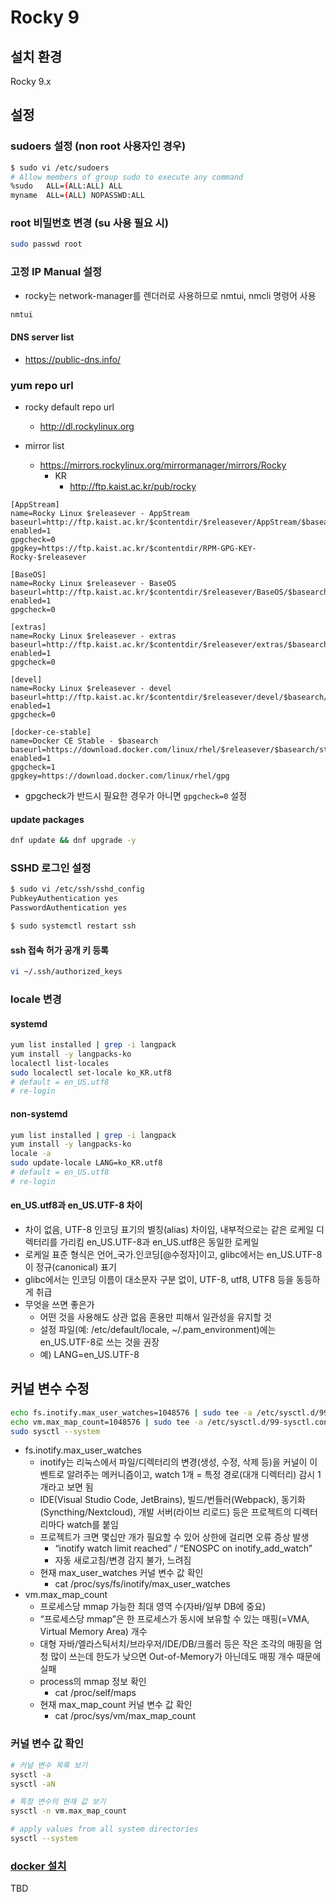 # Rocky 9

## 설치 환경

Rocky 9.x

## 설정

### sudoers 설정 (non root 사용자인 경우)

```bash
$ sudo vi /etc/sudoers
# Allow members of group sudo to execute any command
%sudo   ALL=(ALL:ALL) ALL
myname  ALL=(ALL) NOPASSWD:ALL
```

### root 비밀번호 변경 (su 사용 필요 시)

```bash
sudo passwd root
```

### 고정 IP Manual 설정

- rocky는 network-manager를 렌더러로 사용하므로 nmtui, nmcli 명령어 사용

```bash
nmtui
```

#### DNS server list

- https://public-dns.info/

### yum repo url

- rocky default repo url
  - http://dl.rockylinux.org

- mirror list
  - https://mirrors.rockylinux.org/mirrormanager/mirrors/Rocky
    - KR
      - http://ftp.kaist.ac.kr/pub/rocky

```text
[AppStream]
name=Rocky Linux $releasever - AppStream
baseurl=http://ftp.kaist.ac.kr/$contentdir/$releasever/AppStream/$basearch/os/
enabled=1
gpgcheck=0
gpgkey=https://ftp.kaist.ac.kr/$contentdir/RPM-GPG-KEY-Rocky-$releasever
 
[BaseOS]
name=Rocky Linux $releasever - BaseOS
baseurl=http://ftp.kaist.ac.kr/$contentdir/$releasever/BaseOS/$basearch/os/
enabled=1
gpgcheck=0
 
[extras]
name=Rocky Linux $releasever - extras
baseurl=http://ftp.kaist.ac.kr/$contentdir/$releasever/extras/$basearch/os/
enabled=1
gpgcheck=0
 
[devel]
name=Rocky Linux $releasever - devel
baseurl=http://ftp.kaist.ac.kr/$contentdir/$releasever/devel/$basearch/os/
enabled=1
gpgcheck=0
 
[docker-ce-stable]
name=Docker CE Stable - $basearch
baseurl=https://download.docker.com/linux/rhel/$releasever/$basearch/stable
enabled=1
gpgcheck=1
gpgkey=https://download.docker.com/linux/rhel/gpg
```

- gpgcheck가 반드시 필요한 경우가 아니면 `gpgcheck=0` 설정

#### update packages

```bash
dnf update && dnf upgrade -y
```

### SSHD 로그인 설정

```bash
$ sudo vi /etc/ssh/sshd_config
PubkeyAuthentication yes
PasswordAuthentication yes

$ sudo systemctl restart ssh
```

#### ssh 접속 허가 공개 키 등록

```bash
vi ~/.ssh/authorized_keys
```

### locale 변경

#### systemd

```bash
yum list installed | grep -i langpack
yum install -y langpacks-ko
localectl list-locales
sudo localectl set-locale ko_KR.utf8
# default = en_US.utf8
# re-login
```

#### non-systemd

```bash
yum list installed | grep -i langpack
yum install -y langpacks-ko
locale -a
sudo update-locale LANG=ko_KR.utf8
# default = en_US.utf8
# re-login
```

#### en_US.utf8과 en_US.UTF-8 차이

- 차이 없음, UTF-8 인코딩 표기의 별칭(alias) 차이임, 내부적으로는 같은 로케일 디렉터리를 가리킴
en_US.UTF-8과 en_US.utf8은 동일한 로케일
- 로케일 표준 형식은 언어_국가.인코딩[@수정자]이고, glibc에서는 en_US.UTF-8이 정규(canonical) 표기
- glibc에서는 인코딩 이름이 대소문자 구분 없이, UTF-8, utf8, UTF8 등을 동등하게 취급
- 무엇을 쓰면 좋은가
  - 어떤 것을 사용해도 상관 없음 혼용만 피해서 일관성을 유지할 것
  - 설정 파일(예: /etc/default/locale, ~/.pam_environment)에는 en_US.UTF-8로 쓰는 것을 권장
  - 예) LANG=en_US.UTF-8

## 커널 변수 수정

```bash
echo fs.inotify.max_user_watches=1048576 | sudo tee -a /etc/sysctl.d/99-sysctl.conf
echo vm.max_map_count=1048576 | sudo tee -a /etc/sysctl.d/99-sysctl.conf
sudo sysctl --system
```

- fs.inotify.max_user_watches
  - inotify는 리눅스에서 파일/디렉터리의 변경(생성, 수정, 삭제 등)을 커널이 이벤트로 알려주는 메커니즘이고, watch 1개 = 특정 경로(대개 디렉터리) 감시 1개라고 보면 됨
  - IDE(Visual Studio Code, JetBrains), 빌드/번들러(Webpack), 동기화(Syncthing/Nextcloud), 개발 서버(라이브 리로드) 등은 프로젝트의 디렉터리마다 watch를 붙임
  - 프로젝트가 크면 몇십만 개가 필요할 수 있어 상한에 걸리면 오류 증상 발생
    - “inotify watch limit reached” / “ENOSPC on inotify_add_watch”
    - 자동 새로고침/변경 감지 불가, 느려짐
  - 현재 max_user_watches 커널 변수 값 확인
    - cat /proc/sys/fs/inotify/max_user_watches
- vm.max_map_count
  - 프로세스당 mmap 가능한 최대 영역 수(자바/일부 DB에 중요)
  - “프로세스당 mmap”은 한 프로세스가 동시에 보유할 수 있는 매핑(=VMA, Virtual Memory Area) 개수
  - 대형 자바/엘라스틱서치/브라우저/IDE/DB/크롤러 등은 작은 조각의 매핑을 엄청 많이 쓰는데 한도가 낮으면 Out-of-Memory가 아닌데도 매핑 개수 때문에 실패
  - process의 mmap 정보 확인
    - cat /proc/self/maps
  - 현재 max_map_count 커널 변수 값 확인
    - cat /proc/sys/vm/max_map_count

### 커널 변수 값 확인

```bash
# 커널 변수 목록 보기
sysctl -a
sysctl -aN

# 특정 변수의 현재 값 보기
sysctl -n vm.max_map_count

# apply values from all system directories
sysctl --system
```

### [docker 설치](https://docs.docker.com/engine/install/rhel/)

TBD